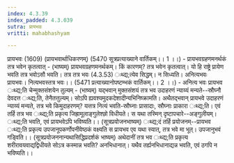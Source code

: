```yaml
---
index: 4.3.39
index_padded: 4.3.039
sutra: प्रायभवः
vritti: mahabhashyam

---
```

 प्रायभवः (1609) (प्रायभवार्थाधिकरणम्) (5470 सूत्रप्रत्याख्याने वार्तिकम्।। 1 ।।) - प्रायभवग्रहणमनर्थकं तत्र भवेन कृतत्वात् - (भाष्यम्) प्रायभवग्रहणमनर्थकम्। किं कारणम्? तत्र भवेन कृतत्वात्। यो हि राष्ट्रे प्रायेण भवति तत्र भवोऽसौ भवति। तत्र तत्र भवः (4.3.53) ःथ्द्य;त्येव सिद्धम्। न सिध्यति। अनित्यभवः प्रायभवः। नित्यभवस्तत्र भवः।। (5471 प्रत्याख्यानोपष्टम्भकं वार्तिकम्।। 2 ।।) - अनित्य भवः प्रायभव ःथ्द्य;ति चेन्मुक्तसंशयेन तुल्यम् - (भाष्यम्) यद्भवान् मुक्तसंशयं तत्र भव उदाहरणं न्याय्यं मन्यते--स्रौघ्नौ देवदत्त ःथ्द्य;ति, तेनैतत्तुल्यम्। सोऽपि ह्यवश्यमुदकदेशादीन्यभिनिष्क्रामति। अथैतद्भवान् प्रायभवे उदाहरणं न्याय्यं मन्यते, तत्र भवे किमुदाहरणम्? यत्तत्र नित्यं भवति-स्रौघ्नाः प्रासादाः, स्रौघ्नाः प्राकारा ःथ्द्य;ति। एवं तर्हि तत्र भव ःथ्द्य;ति प्रकृत्य जिह्रामूलाङ्गुलेश्छो विधीयते। स यथा तस्मिन् दृष्टापचारे--अङ्गुलीयम्। ःथ्द्य;ति भवति, एवं प्रायभवेऽपि भविष्यति।। (सूत्रप्रयोजनभाष्यम्) ःथ्द्य;दं तर्हि प्रयोजनम्--प्रायभव ःथ्द्य;ति प्रकृत्य उपजानूपकर्णोपनीवेष्ठकं वक्ष्यति स प्रायभव एव यथा स्यात्, तत्र भवे मा भूत्। उपजानुभवं गडि्वति।। (सूत्रप्रयोजननान्यथासिद्धिप्रदर्शकं भाष्यम्) अथेदानीं तत्र भव ःथ्द्य;ति प्रकृत्य शरीरावयवाद्यद्विधीयते सोऽत्र कस्मान्न भवति? अनभिधानात्। यथैव तर्ह्यनभिधानाद्यन्न भवति, एवं ठगपि न भविष्यति।। 